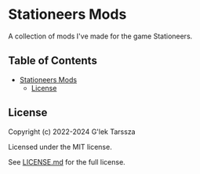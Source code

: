 # Stationeers Mods #

A collection of mods I've made for the game Stationeers.

<!-- omit in toc -->
## Table of Contents ##

* [Stationeers Mods](#stationeers-mods)
    * [License](#license)

## License ##

Copyright (c) 2022-2024 G'lek Tarssza

Licensed under the MIT license.

See [LICENSE.md](LICENSE.md) for the full license.
